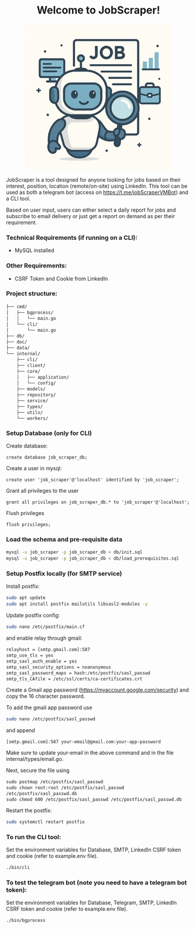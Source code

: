 <div align="center">
  <h1>Welcome to JobScraper!</h1>
</div>
<div align="center">
  <img src="data/job-scraper.png" alt="Image description" width="400"/>
</div>

JobScraper is a tool designed for anyone looking for jobs based on their interest, position, location (remote/on-site) using LinkedIn.
This tool can be used as both a telegram bot (access on https://t.me/jobScraperVMBot) and a CLI tool. 

Based on user input, users can either select a daily report for jobs and subscribe to email delivery or just get a report on demand as per their requirement. 

### Technical Requirements (if running on a CLI):
- MySQL installed

### Other Requirements:
- CSRF Token and Cookie from LinkedIn

### Project structure:
```
├── cmd/
│   ├── bgprocess/
│   │   └── main.go
│   └── cli/
│       └── main.go
├── db/
├── doc/
├── data/
└── internal/
    ├── cli/
    ├── client/
    ├── core/
    │   ├── application/
    │   └── config/
    ├── models/
    ├── repository/
    ├── service/
    ├── types/
    ├── utils/
    └── workers/

```

### Setup Database (only for CLI)
Create database:
```mysql
create database job_scraper_db;
```
Create a user in mysql:
```mysql
create user 'job_scraper'@'localhost' identified by 'job_scraper';
``` 
Grant all privileges to the user
```mysql
grant all privileges on job_scraper_db.* to 'job_scraper'@'localhost';
```
Flush privileges
```mysql
flush privileges;
```

### Load the schema and pre-requisite data
```bash
mysql -u job_scraper -p job_scraper_db < db/init.sql
mysql -u job_scraper -p job_scraper_db < db/load_prerequisites.sql
```

### Setup Postfix locally (for SMTP service)
Install postfix:
```bash
sudo apt update
sudo apt install postfix mailutils libsasl2-modules -y
```

Update postfix config:
```bash
sudo nano /etc/postfix/main.cf
```
and enable relay through gmail:
```text
relayhost = [smtp.gmail.com]:587
smtp_use_tls = yes
smtp_sasl_auth_enable = yes
smtp_sasl_security_options = noanonymous
smtp_sasl_password_maps = hash:/etc/postfix/sasl_passwd
smtp_tls_CAfile = /etc/ssl/certs/ca-certificates.crt
```
Create a Gmail app password (https://myaccount.google.com/security) and copy the 16 character password.

To add the gmail app password use
```bash
sudo nano /etc/postfix/sasl_passwd
```
and append
```text
[smtp.gmail.com]:587 your-email@gmail.com:your-app-password
```
Make sure to update your-email in the above command and in the file internal/types/email.go.

Next, secure the file using
```
sudo postmap /etc/postfix/sasl_passwd
sudo chown root:root /etc/postfix/sasl_passwd /etc/postfix/sasl_passwd.db
sudo chmod 600 /etc/postfix/sasl_passwd /etc/postfix/sasl_passwd.db
```

Restart the postfix:
```bash
sudo systemctl restart postfix
```

### To run the CLI tool:
Set the environment variables for Database, SMTP, LinkedIn CSRF token and cookie (refer to example.env file).
```bash
./bin/cli
```

### To test the telegram bot (note you need to have a telegram bot token):
Set the environment variables for Database, Telegram, SMTP, LinkedIn CSRF token and cookie (refer to example.env file).
```bash
./bin/bgprocess
```